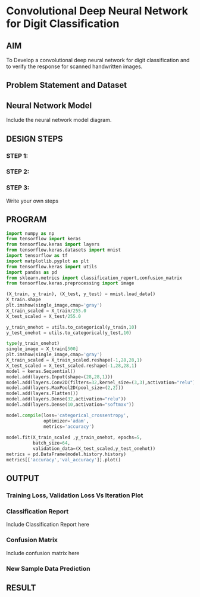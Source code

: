 # Convolutional Deep Neural Network for Digit Classification

## AIM
To Develop a convolutional deep neural network for digit classification and to verify the response for scanned handwritten images.

## Problem Statement and Dataset


## Neural Network Model
Include the neural network model diagram.

## DESIGN STEPS

### STEP 1:

### STEP 2:

### STEP 3:

Write your own steps

## PROGRAM
```python
import numpy as np
from tensorflow import keras
from tensorflow.keras import layers
from tensorflow.keras.datasets import mnist
import tensorflow as tf
import matplotlib.pyplot as plt
from tensorflow.keras import utils
import pandas as pd
from sklearn.metrics import classification_report,confusion_matrix
from tensorflow.keras.preprocessing import image

(X_train, y_train), (X_test, y_test) = mnist.load_data()
X_train.shape
plt.imshow(single_image,cmap='gray')
X_train_scaled = X_train/255.0
X_test_scaled = X_test/255.0

y_train_onehot = utils.to_categorical(y_train,10)
y_test_onehot = utils.to_categorical(y_test,10)

type(y_train_onehot)
single_image = X_train[500]
plt.imshow(single_image,cmap='gray')
X_train_scaled = X_train_scaled.reshape(-1,28,28,1)
X_test_scaled = X_test_scaled.reshape(-1,28,28,1)
model = keras.Sequential()
model.add(layers.Input(shape=(28,28,1)))
model.add(layers.Conv2D(filters=32,kernel_size=(3,3),activation="relu"))
model.add(layers.MaxPool2D(pool_size=(2,2)))
model.add(layers.Flatten())
model.add(layers.Dense(32,activation="relu"))
model.add(layers.Dense(10,activation="softmax"))

model.compile(loss='categorical_crossentropy',
              optimizer='adam',
              metrics='accuracy')
              
model.fit(X_train_scaled ,y_train_onehot, epochs=5,
          batch_size=64, 
          validation_data=(X_test_scaled,y_test_onehot))
metrics = pd.DataFrame(model.history.history)
metrics[['accuracy','val_accuracy']].plot()


```
## OUTPUT
### Training Loss, Validation Loss Vs Iteration Plot

### Classification Report
Include Classification Report here

### Confusion Matrix
Include confusion matrix here

### New Sample Data Prediction

## RESULT
